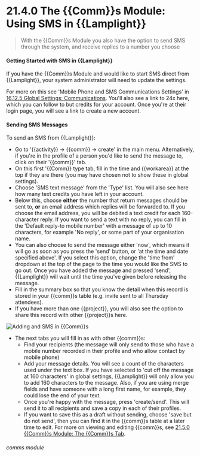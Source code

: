 # 21.4.0 The {{Comm}}s Module: Using SMS in {{Lamplight}}

> With the {{Comm}}s Module you also have the option to send SMS through the system, and receive replies to a number you choose

#### Getting Started with SMS in {{Lamplight}}

If you have the {{Comm}}s Module and would like to start SMS direct from {{Lamplight}}, your system administrator will need to update the settings.

For more on this see 'Mobile Phone and SMS Communications Settings' in [16.12.5 Global Settings: Communications](/help/index/p/16.12.5). You'll also see a link to 24x here, which you can follow to but credits for your account. Once you're at their login page, you will see a link to create a new account.

#### Sending SMS Messages

To send an SMS from {{Lamplight}}:

   - Go to '{{activity}} -> {{comm}} -> create' in the main menu. Alternatively, if you're in the profile of a person you'd like to send the message to, click on their '{{comm}}' tab.
   - On this first '{{Comm}} type tab, fill in the time and {{workarea}} at the top if they are there (you may have chosen not to show these in global settings).
   - Choose 'SMS text message' from the 'Type' list. You will also see here how many text credits you have left in your account. 
   - Below this, choose **either** the number that return messages should be sent to, **or** an email address which replies will be forwarded to. If you choose the email address, you will be debited a text credit for each 160-character reply. If you want to send a text with no reply, you can fill in the 'Default reply-to mobile number' with a message of up to 10 characters, for example 'No reply', or some part of your organisation name.
   - You can also choose to send the message either 'now', which means it will go as soon as you press the 'send' button, or 'at the time and date specified above'. If you select this option, change the 'time from' dropdown at the top of the page to the time you would like the SMS to go out. Once you have added the message and pressed 'send', {{Lamplight}} will wait until the time you've given before releasing the message. 
   - Fill in the summary box so that you know the detail when this record is stored in your {{comm}}s table (e.g. invite sent to all Thursday attendees).
   - If you have more than one {{project}}, you will also see the option to share this record with other {{project}}s here.
   
![Adding and SMS in {{Comm}}s](21.4.0c.png)

   - The next tabs you will fill in as with other {{comm}}s:
      - Find your recipients (the message will only send to those who have a mobile number recorded in their profile and who allow contact by mobile phone)
      - Add your message details. You will see a count of the characters used under the text box. If you have selected to 'cut off the message at 160 characters' in global settings, {{Lamplight}} will only allow you to add 160 characters to the message. Also, if you are using merge fields and have someone with a long first name, for example, they could lose the end of your text.
      - Once you're happy with the message, press 'create/send'. This will send it to all recipients and save a copy in each of their profiles. 
      - If you want to save this as a draft without sending, choose 'save but do not send', then you can find it in the {{comm}}s table at a later time to edit. For more on viewing and editing {{comm}}s, see [21.5.0 {{Comm}}s Module: The {{Comm}}s Tab](/hep/index/21.5.0).


###### comms module
